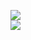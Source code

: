 [![](https://img.shields.io/badge/Made%20With-Github%20Spray-lightgrey.svg?style=for-the-badge&logo=github)](https://github.com/Annihil/github-spray#17229)  
[![](https://i.imgur.com/2DrTn0Z.gif)](https://github.com/Annihil/github-spray)